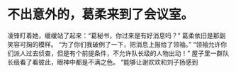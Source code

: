 # 不出意外的，葛柔来到了会议室。
凌锋盯着她，缓缓站了起来：“葛秘书，你过来是有好消息吗？”
葛柔依旧是那副笑容可掬的模样。
“为了你们我破例了一下，把消息上报给了领袖。”
“领袖允许你们派人过去侦查，但是有个前提条件，不允许队长级的人物出动！”
屋子里一群队长级看了看彼此，眼神中都是不满之色。
“能够让谢欢欢和刘子扬感到

